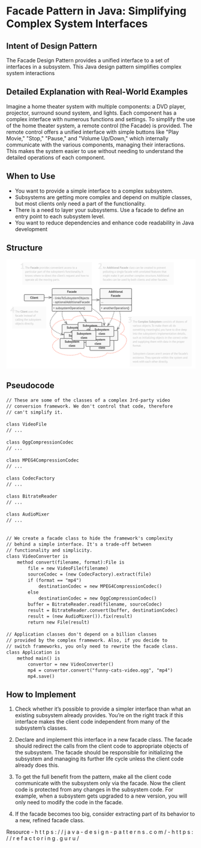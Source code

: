 # Facade Pattern in Java: Simplifying Complex System Interfaces

## Intent of Design Pattern

The Facade Design Pattern provides a unified interface to a set of interfaces in a subsystem. This Java design pattern simplifies complex system interactions

## Detailed Explanation with Real-World Examples

Imagine a home theater system with multiple components: a DVD player, projector, surround sound system, and lights. Each component has a complex interface with numerous functions and settings. To simplify the use of the home theater system, a remote control (the Facade) is provided. The remote control offers a unified interface with simple buttons like "Play Movie," "Stop," "Pause," and "Volume Up/Down," which internally communicate with the various components, managing their interactions. This makes the system easier to use without needing to understand the detailed operations of each component.

## When to Use

* You want to provide a simple interface to a complex subsystem.
* Subsystems are getting more complex and depend on multiple classes, but most clients only need a part of the functionality.
* There is a need to layer your subsystems. Use a facade to define an entry point to each subsystem level.
* You want to reduce dependencies and enhance code readability in Java development

## Structure

![Diagram](https://github.com/YasiruWickramasinghe/Design_Pattern_Bootcamp/blob/main/src/_2_Structural_Design_Patterns/_4_Facade_Pattern/Diagram/facade.png)

## Pseudocode
```code
// These are some of the classes of a complex 3rd-party video
// conversion framework. We don't control that code, therefore
// can't simplify it.

class VideoFile
// ...

class OggCompressionCodec
// ...

class MPEG4CompressionCodec
// ...

class CodecFactory
// ...

class BitrateReader
// ...

class AudioMixer
// ...


// We create a facade class to hide the framework's complexity
// behind a simple interface. It's a trade-off between
// functionality and simplicity.
class VideoConverter is
    method convert(filename, format):File is
        file = new VideoFile(filename)
        sourceCodec = (new CodecFactory).extract(file)
        if (format == "mp4")
            destinationCodec = new MPEG4CompressionCodec()
        else
            destinationCodec = new OggCompressionCodec()
        buffer = BitrateReader.read(filename, sourceCodec)
        result = BitrateReader.convert(buffer, destinationCodec)
        result = (new AudioMixer()).fix(result)
        return new File(result)

// Application classes don't depend on a billion classes
// provided by the complex framework. Also, if you decide to
// switch frameworks, you only need to rewrite the facade class.
class Application is
    method main() is
        convertor = new VideoConverter()
        mp4 = convertor.convert("funny-cats-video.ogg", "mp4")
        mp4.save()
```

## How to Implement
1) Check whether it’s possible to provide a simpler interface than what an existing subsystem already provides. You’re on the right track if this interface makes the client code independent from many of the subsystem’s classes.

2) Declare and implement this interface in a new facade class. The facade should redirect the calls from the client code to appropriate objects of the subsystem. The facade should be responsible for initializing the subsystem and managing its further life cycle unless the client code already does this.

3) To get the full benefit from the pattern, make all the client code communicate with the subsystem only via the facade. Now the client code is protected from any changes in the subsystem code. For example, when a subsystem gets upgraded to a new version, you will only need to modify the code in the facade.

4) If the facade becomes too big, consider extracting part of its behavior to a new, refined facade class.

Resource - h t t p s : / / j a v a - d e s i g n - p a t t e r n s . c o m /
         - h t t p s : / / r e f a c t o r i n g . g u r u /  